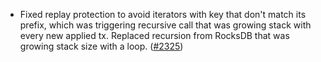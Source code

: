 - Fixed replay protection to avoid iterators with key that don't match its
  prefix, which was triggering recursive call that was growing stack with every
  new applied tx. Replaced recursion from RocksDB that was growing stack size
  with a loop. ([\#2325](https://github.com/anoma/namada/pull/2325))